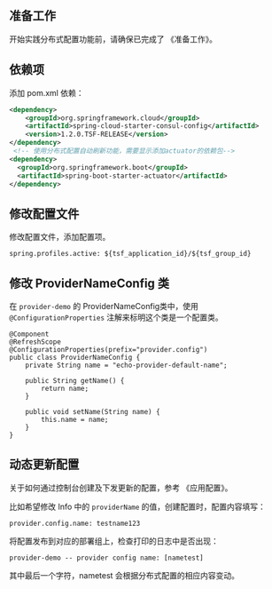 ## 准备工作
开始实践分布式配置功能前，请确保已完成了 《准备工作》。

## 依赖项

添加 pom.xml 依赖：

```xml
<dependency>
	<groupId>org.springframework.cloud</groupId>
	<artifactId>spring-cloud-starter-consul-config</artifactId>
	<version>1.2.0.TSF-RELEASE</version>
</dependency>
 <!-- 使用分布式配置自动刷新功能，需要显示添加actuator的依赖包-->
<dependency>
  <groupId>org.springframework.boot</groupId>
  <artifactId>spring-boot-starter-actuator</artifactId>
</dependency>
```

## 修改配置文件

修改配置文件，添加配置项。

```
spring.profiles.active: ${tsf_application_id}/${tsf_group_id}
```


## 修改 ProviderNameConfig 类

在 `provider-demo` 的 ProviderNameConfig类中，使用 `@ConfigurationProperties` 注解来标明这个类是一个配置类。

```
@Component
@RefreshScope
@ConfigurationProperties(prefix="provider.config")
public class ProviderNameConfig {
	private String name = "echo-provider-default-name";

	public String getName() {
		return name;
	}

	public void setName(String name) {
		this.name = name;
	}
}
```

## 动态更新配置

关于如何通过控制台创建及下发更新的配置，参考 《应用配置》。

比如希望修改 Info 中的 `providerName` 的值，创建配置时，配置内容填写：

```
provider.config.name: testname123
```

将配置发布到对应的部署组上，检查打印的日志中是否出现：

```
provider-demo -- provider config name: [nametest] 
```

其中最后一个字符，nametest 会根据分布式配置的相应内容变动。

